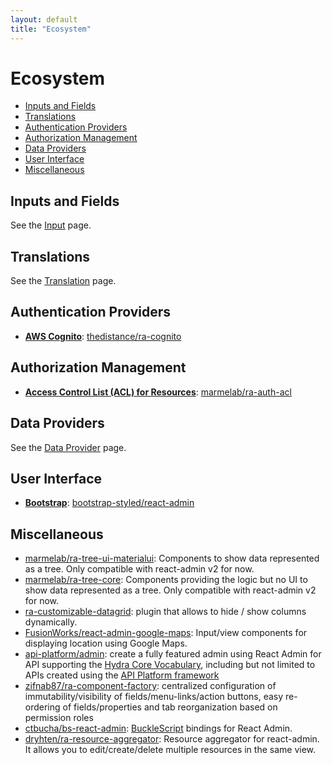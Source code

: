 ```yaml
---
layout: default
title: "Ecosystem"
---
```


# Ecosystem

- [Inputs and Fields](#inputs-and-fields)
- [Translations](#translations)
- [Authentication Providers](#authentication-providers)
- [Authorization Management](#authorization-management)
- [Data Providers](#data-providers)
- [User Interface](#user-interface)
- [Miscellaneous](#miscellaneous)

## Inputs and Fields

See the [Input](./Inputs.md#third-party-components) page.

## Translations

See the [Translation](./Translation.md#available-locales) page.

## Authentication Providers

- **[AWS Cognito](https://docs.aws.amazon.com/cognito/latest/developerguide/setting-up-the-javascript-sdk.html)**: [thedistance/ra-cognito](https://github.com/thedistance/ra-cognito)

## Authorization Management

- **[Access Control List (ACL) for Resources](https://github.com/marmelab/ra-auth-acl)**: [marmelab/ra-auth-acl](https://github.com/marmelab/ra-auth-acl)

## Data Providers

See the [Data Provider](./DataProviders.md#available-providers) page.

## User Interface

- [**Bootstrap**](https://getbootstrap.com/): [bootstrap-styled/react-admin](https://bootstrap-styled.github.io/react-admin)

## Miscellaneous

- [marmelab/ra-tree-ui-materialui](https://github.com/marmelab/react-admin/blob/master/packages/ra-tree-ui-materialui/): Components to show data represented as a tree. Only compatible with react-admin v2 for now.
- [marmelab/ra-tree-core](https://github.com/marmelab/react-admin/blob/master/packages/ra-tree-core/): Components providing the logic but no UI to show data represented as a tree. Only compatible with react-admin v2 for now.
- [ra-customizable-datagrid](https://github.com/fizix-io/ra-customizable-datagrid): plugin that allows to hide / show columns dynamically.
- [FusionWorks/react-admin-google-maps](https://github.com/FusionWorks/react-admin-google-maps): Input/view components for displaying location using Google Maps.
- [api-platform/admin](https://api-platform.com/docs/admin): create a fully featured admin using React Admin for API supporting the [Hydra Core Vocabulary](http://www.hydra-cg.com/), including but not limited to APIs created using the [API Platform framework](https://api-platform.com)
- [zifnab87/ra-component-factory](https://github.com/zifnab87/ra-component-factory): centralized configuration of immutability/visibility of fields/menu-links/action buttons, easy re-ordering of fields/properties and tab reorganization based on permission roles
- [ctbucha/bs-react-admin](https://github.com/ctbucha/bs-react-admin): [BuckleScript](https://bucklescript.github.io/) bindings for React Admin.
- [dryhten/ra-resource-aggregator](https://github.com/dryhten/ra-resource-aggregator): Resource aggregator for react-admin. It allows you to edit/create/delete multiple resources in the same view.
